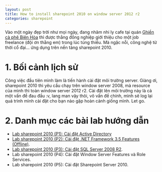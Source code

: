 ```yaml
---
layout: post
title: How to install sharepoint 2010 on window server 2012 r2
categories: sharepoint
---
```


Vào một ngày đẹp trời như mọi ngày, đang nhâm nhi ly cafe tại quán [Ghiền cà phê Biên Hòa](https://www.facebook.com/ghiencafebienhoa) thì được thằng đồng nghiệp giới thiệu cho một job freelance (đội ơn thằng em) trong lúc túng thiếu. Mà ngặc nỗi, công nghệ từ thời cổ đại... ứng dụng trên nền tảng sharepoint 2010.

# 1. Bối cảnh lịch sử
Công việc đầu tiên mình làm là tiến hành cài đặt môi trường server. Giàng ơi, sharepoint 2010 thì yêu cầu chạy trên window server 2008, mà resource của mình thì toàn window server 2012 r2. Cài đặt lên môi trường này là cả một vấn đề đau đầu :v, lang man vậy thôi, vô vấn đề chính, mình sẽ log lại quá trình mình cài đặt cho bạn nào gặp hoàn cảnh giống mình. Let go.

# 2. Danh mục các bài lab hướng dẫn

* [Lab sharepoint 2010 (P1): Cài đặt Active Directory](https://danhpoint.info/install-active-directory-on-window-server-2012/)
* [Lab sharepoint 2010 (P2): Cài đặt .NET Framework 3.5 Features (Offline)](https://danhpoint.info/install-net-framework-3-5-on-window-server-2012-r2).
* [Lab sharepoint 2010 (P3): Cài đặt SQL Server 2008 R2](https://danhpoint.info/install-sql-server-2008-r2).
* Lab sharepoint 2010 (P4): Cài đặt Window Server Features và Role Services.
* Lab sharepoint 2010 (P5): Cài đặt Sharepoint Server 2010.
